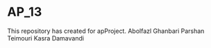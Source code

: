 # AP_13
This repository has created for apProject.
Abolfazl Ghanbari
Parshan Teimouri
Kasra Damavandi
